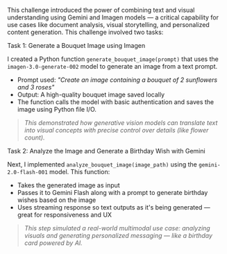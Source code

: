 This challenge introduced the power of combining text and visual understanding using Gemini and Imagen models — a critical capability for use cases like document analysis, visual storytelling, and personalized content generation.
This challenge involved two tasks:

Task 1: Generate a Bouquet Image using Imagen

I created a Python function `generate_bouquet_image(prompt)` that uses the `imagen-3.0-generate-002` model to generate an image from a text prompt.

* Prompt used: *"Create an image containing a bouquet of 2 sunflowers and 3 roses"*
* Output: A high-quality bouquet image saved locally
* The function calls the model with basic authentication and saves the image using Python file I/O.

> *This demonstrated how generative vision models can translate text into visual concepts with precise control over details (like flower count).*



Task 2: Analyze the Image and Generate a Birthday Wish with Gemini

Next, I implemented `analyze_bouquet_image(image_path)` using the `gemini-2.0-flash-001` model. This function:

* Takes the generated image as input
* Passes it to Gemini Flash along with a prompt to generate birthday wishes based on the image
* Uses streaming response so text outputs as it's being generated — great for responsiveness and UX

> *This step simulated a real-world multimodal use case: analyzing visuals and generating personalized messaging — like a birthday card powered by AI.*

